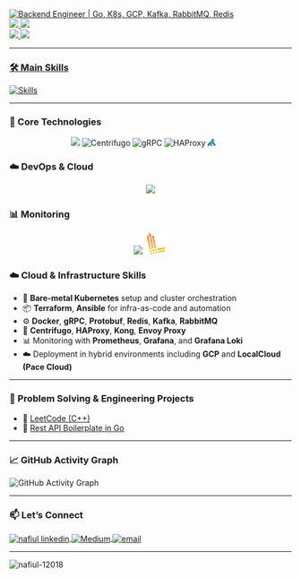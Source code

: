 <a href="https://git.io/typing-svg">
    <img src="https://readme-typing-svg.herokuapp.com?font=Montserrat&weight=500&size=25&duration=4500&pause=500&color=90C6B9&width=750&lines=Hello%2C+it's+Nafiul+Bari+Khan;Backend+Engineer+%7C+Go%2C+K8s%2C+GCP%2C+Kafka%2C+RabitMQ%2C+Redis" alt="Backend Engineer | Go, K8s, GCP, Kafka, RabbitMQ, Redis"/>
</a>

<div>
  <a href="https://github.com/nafiul-12018">
  <img height="180em" src="https://github-readme-stats.vercel.app/api?username=nafiul-12018&show_icons=true&theme=tokyonight&include_all_commits=true&count_private=true"/>
  <img height="180em" src="https://github-readme-stats.vercel.app/api/top-langs/?username=nafiul-12018&layout=compact&langs_count=10&theme=tokyonight"/>
 </div>

<div>
  <img src="https://github-profile-trophy.vercel.app/?username=nafiul-12018&row=2&column=3&theme=dark" />
  <img src="https://github-readme-streak-stats.herokuapp.com/?user=nafiul-12018&theme=tokyonight" />
</div>

---
### 🛠️ Main Skills

<!-- Base icons from skillicons.dev -->
[![Skills](https://skillicons.dev/icons?i=go,cpp,cs,linux,docker,kubernetes,git,github,postgres,gcp,redis,kafka,rabbitmq,terraform,ansible,prometheus,grafana)](https://skillicons.dev)

<!-- Supplementary icons (manually tested on GitHub) -->
---

### 🔧 Core Technologies

<p align="center">

  <!-- Languages, Dev Tools, Messaging -->
  <img src="https://skillicons.dev/icons?i=go,cpp,cs,linux,git,github,redis,kafka,rabbitmq" />

  <!-- Centrifugo (Manually uploaded & tested fallback) -->
  <img src="https://user-images.githubusercontent.com/12227191/236746377-f6be3426-0e10-4d8a-8676-96c8f901c71f.png" title="Centrifugo" alt="Centrifugo" width="40" />

  <!-- gRPC -->
  <img src="https://img.icons8.com/color/48/grpc.png" title="gRPC" alt="gRPC" width="40" />

  <!-- HAProxy -->
  <img src="https://user-images.githubusercontent.com/6388707/236696295-69c7c0ac-7732-4f9b-9277-279aaf9e6c11.png" title="HAProxy" alt="HAProxy" width="40" />

  <!-- Kong -->
   <img src="kong.svg" title="Kong" alt="Kong" width="40" />
</p>

### ☁️ DevOps & Cloud
<p align="center">
  <img src="https://skillicons.dev/icons?i=docker,kubernetes,gcp,redis,kafka,rabbitmq,terraform,ansible" />
</p>

### 📊 Monitoring
<p align="center">
  <img src="https://skillicons.dev/icons?i=prometheus,grafana" />
  <img src="https://raw.githubusercontent.com/grafana/loki/main/docs/sources/logo.png" title="Grafana Loki" alt="Grafana Loki" width="40" />
</p>

### ☁️ Cloud & Infrastructure Skills

- 🔧 **Bare-metal Kubernetes** setup and cluster orchestration
- 📦 **Terraform**, **Ansible** for infra-as-code and automation
- ⚙️ **Docker**, **gRPC**, **Protobuf**, **Redis**, **Kafka**, **RabbitMQ**
- 🔁 **Centrifugo**, **HAProxy**, **Kong**, **Envoy Proxy**
- 📊 Monitoring with **Prometheus**, **Grafana**, and **Grafana Loki**
- ☁️ Deployment in hybrid environments including **GCP** and **LocalCloud (Pace Cloud)**

---

### 🧠 Problem Solving & Engineering Projects

- 🔹 [LeetCode (C++)](https://github.com/nafiul-12018/LeetCode)
- 🔹 [Rest API Boilerplate in Go](https://github.com/nafiul-12018/RestApi)

---

### 📈 GitHub Activity Graph

<img src="https://github-readme-activity-graph.vercel.app/graph?username=nafiul-12018&custom_title=Nafiul%27s%20GitHub%20Activity%20Graph&hide_border=true&border_radius=15&bg_color=0D1117&color=58A6FF&line=238636&point=58A6FF&area_color=161B22&title_color=58A6FF&area=true" alt="GitHub Activity Graph" />

---

### 📫 Let’s Connect

<p align="left">
<a href="https://www.linkedin.com/in/nafiul-bari-khan-b33825142/" target="blank">
  <img align="center" src="https://raw.githubusercontent.com/rahuldkjain/github-profile-readme-generator/master/src/images/icons/Social/linked-in-alt.svg" alt="nafiul linkedin" height="30" width="40" />
</a>
<!-- Medium -->
  <a href="https://medium.com/@barikhan.hillol" target="blank">
    <img align="center" src="https://cdn-icons-png.flaticon.com/512/5968/5968906.png" alt="Medium" height="30" width="40" />
  </a>
  
<a href="mailto:barikhan.hillol@gmail.com" target="blank">
  <img align="center" src="https://cdn-icons-png.flaticon.com/512/732/732200.png" alt="email" height="30" width="40" />
</a>
</p>

---

<p align="left"> 
  <img src="https://komarev.com/ghpvc/?username=nafiul-12018&label=Profile%20views&color=0e75b6&style=flat" alt="nafiul-12018" /> 
</p>
